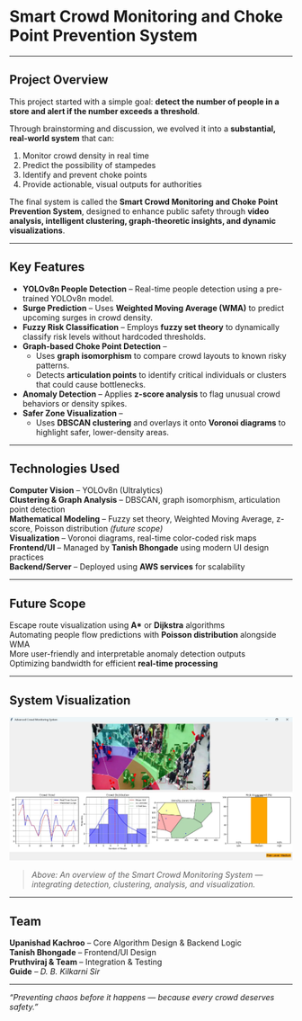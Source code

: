 # Smart Crowd Monitoring and Choke Point Prevention System

---

## Project Overview

This project started with a simple goal: **detect the number of people in a store and alert if the number exceeds a threshold**.

Through brainstorming and discussion, we evolved it into a **substantial, real-world system** that can:

1. Monitor crowd density in real time  
2. Predict the possibility of stampedes  
3. Identify and prevent choke points  
4. Provide actionable, visual outputs for authorities  

The final system is called the **Smart Crowd Monitoring and Choke Point Prevention System**, designed to enhance public safety through **video analysis, intelligent clustering, graph-theoretic insights, and dynamic visualizations**.

---

## Key Features

* **YOLOv8n People Detection** – Real-time people detection using a pre-trained YOLOv8n model.  
* **Surge Prediction** – Uses **Weighted Moving Average (WMA)** to predict upcoming surges in crowd density.  
* **Fuzzy Risk Classification** – Employs **fuzzy set theory** to dynamically classify risk levels without hardcoded thresholds.  
* **Graph-based Choke Point Detection** –  
  * Uses **graph isomorphism** to compare crowd layouts to known risky patterns.  
  * Detects **articulation points** to identify critical individuals or clusters that could cause bottlenecks.  
* **Anomaly Detection** – Applies **z-score analysis** to flag unusual crowd behaviors or density spikes.  
* **Safer Zone Visualization** –  
  * Uses **DBSCAN clustering** and overlays it onto **Voronoi diagrams** to highlight safer, lower-density areas.  

---

## Technologies Used

**Computer Vision** – YOLOv8n (Ultralytics)  
**Clustering & Graph Analysis** – DBSCAN, graph isomorphism, articulation point detection  
**Mathematical Modeling** – Fuzzy set theory, Weighted Moving Average, z-score, Poisson distribution *(future scope)*  
**Visualization** – Voronoi diagrams, real-time color-coded risk maps  
**Frontend/UI** – Managed by **Tanish Bhongade** using modern UI design practices  
**Backend/Server** – Deployed using **AWS services** for scalability  

---

## Future Scope

Escape route visualization using **A\*** or **Dijkstra** algorithms  
Automating people flow predictions with **Poisson distribution** alongside WMA  
More user-friendly and interpretable anomaly detection outputs  
Optimizing bandwidth for efficient **real-time processing**  

---

## System Visualization

<p align="center">
  <img src="sample.jpg" alt="System Architecture" width="700">
</p>

> *Above: An overview of the Smart Crowd Monitoring System — integrating detection, clustering, analysis, and visualization.*

---
## Team

**Upanishad Kachroo** – Core Algorithm Design & Backend Logic  
**Tanish Bhongade** – Frontend/UI Design  
**Pruthviraj & Team** – Integration & Testing  
**Guide** – *D. B. Kilkarni Sir*  

---

*“Preventing chaos before it happens — because every crowd deserves safety.”* 
